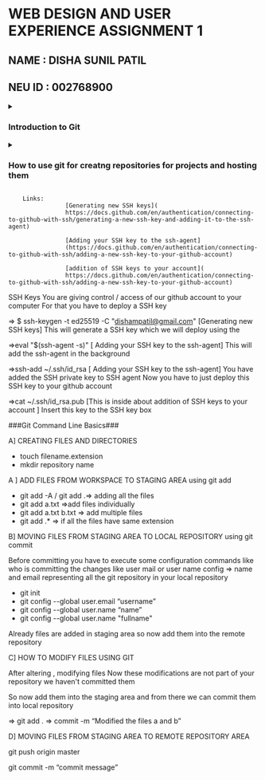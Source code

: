 

# WEB DESIGN AND USER EXPERIENCE ASSIGNMENT 1
## NAME : **DISHA SUNIL PATIL**
## NEU ID : **002768900**


<details>
<summary><h3>Introduction to Git</h3></summary>
<br>



Git is a distributed version control system.It is a best practice for managing and tracking changes to the software code by tracking every individual change by each contributor and helping prevent concurrent work from conflicting. It is utilized by software teams to manage changes to source code over time. It has features like Branching and merging,Traceability, Collaborative Coding, Security, Easy hosting and many more

Workflow: Working directory <=> Staging area <=> local repository<=> remote repository

</details>



<details>
<summary><h3>How to use git for creatng repositories for projects and hosting them</h3></summary>
<br>

<br>
Step 1: Setting up the enviornment by installing Git
<br>

Step 2:Creating SSH keys 
Introdution to SSH keys
You are giving control / access of our github account to your computer. For that you have to deploy a SSH key

<br>
Step 3: CMD =>  $ ssh-keygen -t ed25519 -C "patil.dis@northeastern.edu" [Refer to the link Generating new SSH keys]
This will generate a SSH key which we will deploy.
<br>
Step 4: For adding SSH agent
        CMD => eval "$(ssh-agent -s)"   	[ Refer to the link Adding your SSH key to the ssh-agent]

Step 5: To add SSH private key to SSH agent 
        CMD => ssh-add ~/.ssh/id_rsa       [ Refer to the link Adding your SSH key to the ssh-agent]

Step 6: To deploy this SSH key to your github account
        CMD =>cat ~/.ssh/id_rsa.pub   [Refer to link addition of SSH keys to your account ]
        

</details>



















        Links:
                    [Generating new SSH keys](
                    https://docs.github.com/en/authentication/connecting-to-github-with-ssh/generating-a-new-ssh-key-and-adding-it-to-the-ssh-agent)

                    [Adding your SSH key to the ssh-agent]
                    (https://docs.github.com/en/authentication/connecting-to-github-with-ssh/adding-a-new-ssh-key-to-your-github-account)

                    [addition of SSH keys to your account](
                    https://docs.github.com/en/authentication/connecting-to-github-with-ssh/adding-a-new-ssh-key-to-your-github-account)

SSH Keys 
You are giving control / access of our github account to your computer
For that you have to deploy a SSH key
 

=>  $ ssh-keygen -t ed25519 -C "dishampatil@gmail.com" [Generating new SSH keys]
This will generate a SSH key which we will deploy using the 


=>eval "$(ssh-agent -s)"   	[ Adding your SSH key to the ssh-agent]
This will add the ssh-agent in the background


 
=>ssh-add ~/.ssh/id_rsa   [ Adding your SSH key to the ssh-agent]
You have added the SSH private key to SSH agent
Now you have to just deploy this SSH key to your github account

=>cat ~/.ssh/id_rsa.pub   [This is inside about addition of SSH keys to your account ]
Insert this key to the SSH key box 






###Git Command Line Basics###

A] CREATING FILES AND DIRECTORIES
* touch filename.extension
* mkdir repository name 

A ] ADD FILES FROM WORKSPACE TO STAGING AREA using git add

* git add -A / git add .=> adding all the files
* git add a.txt =>add files individually
* git add a.txt b.txt  => add multiple files
* git add .* => if all the files have same extension

B] MOVING FILES FROM STAGING AREA TO LOCAL REPOSITORY using git commit

Before committing you have to execute some configuration commands like who is committing the changes like user mail or user name
config => name and email representing all the git repository in your local repository

* git init 
* git config --global user.email “username”
* git config --global user.name “name”
* git config --global user.name "fullname"

Already files are added in staging area so now add them into the remote repository

C] HOW TO MODIFY FILES USING GIT

After altering , modifying files 
Now these modifications are not part of your repository we haven't committed them 

So now add them into the staging area and from there we can commit them into local repository


=> git add . 
=> commit -m “Modified the files a and b”



D] MOVING FILES FROM STAGING AREA TO REMOTE REPOSITORY AREA


git push origin master

git commit -m “commit message”















